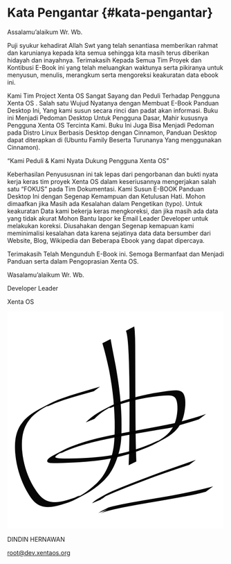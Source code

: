 # Kata Pengantar {#kata-pengantar}

Assalamu’alaikum Wr. Wb.

Puji syukur kehadirat Allah Swt yang telah senantiasa memberikan rahmat dan karunianya kepada kita semua sehingga kita masih terus diberikan hidayah dan inayahnya. Terimakasih Kepada Semua Tim Proyek dan Kontibusi E-Book ini yang telah meluangkan waktunya serta pikiranya untuk menyusun, menulis, merangkum serta mengoreksi keakuratan data ebook ini.

Kami Tim Project Xenta OS Sangat Sayang dan Peduli Terhadap Pengguna Xenta OS . Salah satu Wujud Nyatanya dengan Membuat E-Book Panduan Desktop Ini, Yang kami susun secara rinci dan padat akan informasi. Buku ini Menjadi Pedoman Desktop Untuk Pengguna Dasar, Mahir kususnya Pengguna Xenta OS Tercinta Kami. Buku Ini Juga Bisa Menjadi Pedoman pada Distro Linux Berbasis Desktop dengan Cinnamon, Panduan Desktop dapat diterapkan di (Ubuntu Family Beserta Turunanya Yang menggunakan Cinnamon).

“Kami Peduli &amp; Kami Nyata Dukung Pengguna Xenta OS”

Keberhasilan Penyususnan ini tak lepas dari pengorbanan dan bukti nyata kerja keras tim proyek Xenta OS dalam keseriusannya mengerjakan salah satu “FOKUS” pada Tim Dokumentasi. Kami Susun E-BOOK Panduan Desktop Ini dengan Segenap Kemampuan dan Ketulusan Hati. Mohon dimaafkan jika Masih ada Kesalahan dalam Pengetikan (typo). Untuk keakuratan Data kami bekerja keras mengkoreksi, dan jika masih ada data yang tidak akurat Mohon Bantu lapor ke Email Leader Developer untuk melakukan koreksi. Diusahakan dengan Segenap kemapuan kami meminimalisi kesalahan data karena sejatinya data data bersumber dari Website, Blog, Wikipedia dan Beberapa Ebook yang dapat dipercaya.

Terimakasih Telah Mengunduh E-Book ini. Semoga Bermanfaat dan Menjadi Panduan serta dalam Pengoprasian Xenta OS.

Wasalamu’alaikum Wr. Wb.

Developer Leader

Xenta OS

![](assets/image200.png)

DINDIN HERNAWAN

root@dev.xentaos.org